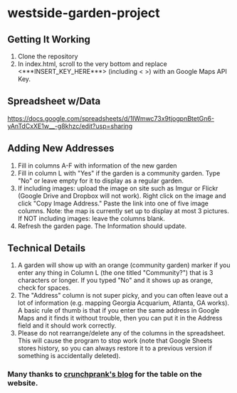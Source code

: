 # westside-garden-project

## Getting It Working
1. Clone the repository
2. In index.html, scroll to the very bottom and replace <\*\*\*INSERT_KEY_HERE\*\*\*> (including < >) with an Google Maps API Key.

## Spreadsheet w/Data
https://docs.google.com/spreadsheets/d/1IWmwc73x9tjogpnBtetGn6-yAnTdCxXE1w__-g8khzc/edit?usp=sharing


## Adding New Addresses
1. Fill in columns A-F with information of the new garden
2. Fill in column L with "Yes" if the garden is a community garden. Type "No" or leave empty for it to display as a regular garden.
3. If including images: upload the image on site such as Imgur or Flickr (Google Drive and Dropbox will not work). Right click on the image and click "Copy Image Address." Paste the link into one of five image columns. Note: the map is currently set up to display at most 3 pictures. If  NOT including images: leave the columns blank.
4. Refresh the garden page. The Information should update.


## Technical Details
1. A garden will show up with an orange (community garden) marker if you enter any thing in Column L (the one titled "Community?") that is 3 characters or longer. If you typed "No" and it shows up as orange, check for spaces.
2. The "Address" column is not super picky, and you can often leave out a lot of information (e.g. mapping Georgia Acquarium, Atlanta, GA works). A basic rule of thumb is that if you enter the same address in Google Maps and it finds it without trouble, then you can put it in the Address field and it should work correctly.
3. Please do not rearrange/delete any of the columns in the spreadsheet. This will cause the program to stop work (note that Google Sheets stores history, so you can always restore it to a previous version if something is accidentally deleted).


### Many thanks to [crunchprank's blog](https://blog.crunchprank.net/google-sheets-to-html-table/) for the table on the website.


